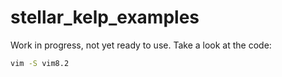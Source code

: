 # stellar_kelp_examples
Work in progress, not yet ready to use. Take a look at the code:
```bash
vim -S vim8.2
```
